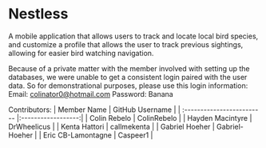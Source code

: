 # Nestless
A mobile application that allows users to track and locate local bird species, and customize a profile that allows the user to track previous sightings, allowing for easier bird watching navigation.

Because of a private matter with the member involved with setting up the databases, we were unable to get a consistent login paired with the user data. So for demonstrational purposes, please use this login information: Email: colinator0@hotmail.com Password: Banana

Contributors:
| Member Name          | GitHub Username    |
| :------------------------- |:------------------:|
| Colin Rebelo               | ColinRebelo        |
| Hayden Macintyre           | DrWheelicus        |
| Kenta Hattori              | callmekenta        |
| Gabriel Hoeher             | Gabriel-Hoeher     |
| Eric CB-Lamontagne         | Caspeer1           |

